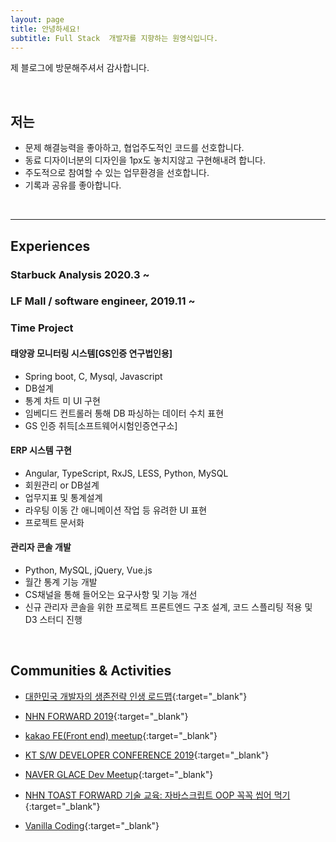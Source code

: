 ```yaml
---
layout: page
title: 안녕하세요!
subtitle: Full Stack  개발자를 지향하는 원영식입니다.
---
```


제 블로그에 방문해주셔서 감사합니다.

<br>

## 저는

- 문제 해결능력을 좋아하고, 협업주도적인 코드를 선호합니다. 
- 동료 디자이너분의 디자인을 1px도 놓치지않고 구현해내려 합니다.
- 주도적으로 참여할 수 있는 업무환경을 선호합니다.
- 기록과 공유를 좋아합니다.

<br>

---
## Experiences

### Starbuck Analysis 2020.3 ~

### LF Mall  / software engineer, 2019.11 ~ 


###  Time Project

#### 태양광 모니터링 시스템[GS인증 연구법인용]

- Spring boot, C, Mysql, Javascript
- DB설계 
- 통계 차트 미 UI 구현
- 임베디드 컨트롤러 통해 DB 파싱하는 데이터 수치 표현
- GS 인증 취득[소프트웨어시험인증연구소]

#### ERP 시스템 구현
- Angular, TypeScript, RxJS, LESS, Python, MySQL
- 회원관리 or DB설계
- 업무지표 및 통계설계
- 라우팅 이동 간 애니메이션 작업 등 유려한 UI 표현
- 프로젝트 문서화

#### 관리자 콘솔 개발
- Python, MySQL, jQuery, Vue.js
- 월간 통계 기능 개발
- CS채널을 통해 들어오는 요구사항 및 기능 개선
- 신규 관리자 콘솔을 위한 프로젝트 프론트엔드 구조 설계, 코드 스플리팅 적용 및 D3 스터디 진행

<br>

## Communities & Activities

- [대한민국 개발자의 생존전략 인생 로드맵](https://www.onoffmix.com/event/205305){:target="_blank"}

- [NHN FORWARD 2019](https://forward.nhn.com/2019/seoul/){:target="_blank"}
- [kakao FE(Front end) meetup](https://tech.kakao.com/2019/10/24/kakao-fefront-end-meetup-2/){:target="_blank"}
- [KT S/W DEVELOPER CONFERENCE 2019](https://festa.io/events/344){:target="_blank"} 
- [NAVER GLACE Dev Meetup](){:target="_blank"} 
- [NHN TOAST FORWARD 기술 교육: 자바스크립트 OOP 꼭꼭 씹어 먹기](https://onoffmix.com/event/181202){:target="_blank"}
- [Vanilla Coding](https://www.vanillacoding.co/){:target="_blank"} 
